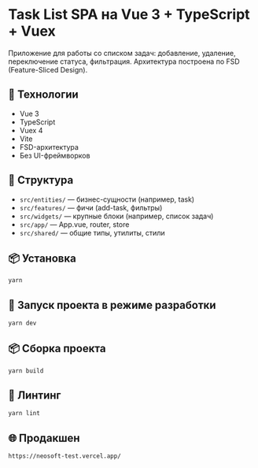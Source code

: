 # Task List SPA на Vue 3 + TypeScript + Vuex

Приложение для работы со списком задач: добавление, удаление, переключение статуса, фильтрация. Архитектура построена по FSD (Feature-Sliced Design).

## 🚀 Технологии

- Vue 3
- TypeScript
- Vuex 4
- Vite
- FSD-архитектура
- Без UI-фреймворков

## 📁 Структура

- `src/entities/` — бизнес-сущности (например, task)
- `src/features/` — фичи (add-task, фильтры)
- `src/widgets/` — крупные блоки (например, список задач)
- `src/app/` — App.vue, router, store
- `src/shared/` — общие типы, утилиты, стили

## 📦 Установка

```sh
yarn
````

## 🧪 Запуск проекта в режиме разработки

```sh
yarn dev
```

## 📦 Сборка проекта

```sh
yarn build
```

## 🧹 Линтинг

```sh
yarn lint
```

## 🌐 Продакшен

```
https://neosoft-test.vercel.app/
```

